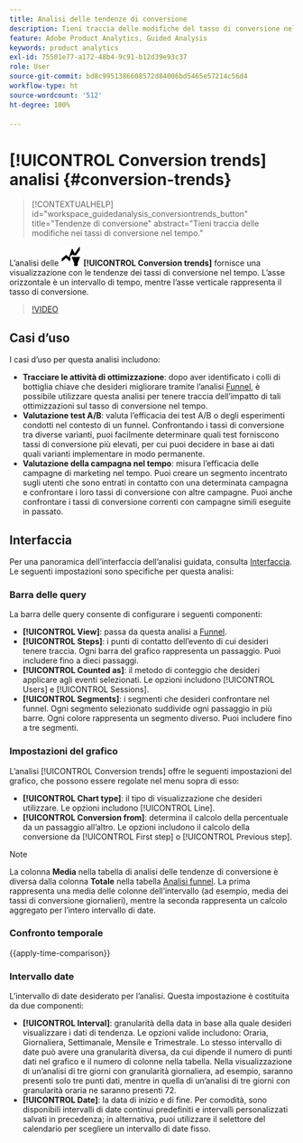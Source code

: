 ```yaml
---
title: Analisi delle tendenze di conversione
description: Tieni traccia delle modifiche del tasso di conversione nel tempo.
feature: Adobe Product Analytics, Guided Analysis
keywords: product analytics
exl-id: 75501e77-a172-48b4-9c91-b12d39e93c37
role: User
source-git-commit: bd8c9951386608572d84006bd5465e57214c56d4
workflow-type: ht
source-wordcount: '512'
ht-degree: 100%

---
```


# [!UICONTROL Conversion trends] analisi {#conversion-trends}

<!-- markdownlint-disable MD034 -->

>[!CONTEXTUALHELP]
>id="workspace_guidedanalysis_conversiontrends_button"
>title="Tendenze di conversione"
>abstract="Tieni traccia delle modifiche nei tassi di conversione nel tempo."

<!-- markdownlint-enable MD034 -->


L’analisi delle ![tendenze di conversione](/help/assets/icons/ConversionTrends.svg) **[!UICONTROL Conversion trends]** fornisce una visualizzazione con le tendenze dei tassi di conversione nel tempo. L’asse orizzontale è un intervallo di tempo, mentre l’asse verticale rappresenta il tasso di conversione.


>[!VIDEO](https://video.tv.adobe.com/v/3421662/?quality=12&learn=on)


## Casi d’uso

I casi d’uso per questa analisi includono:

* **Tracciare le attività di ottimizzazione**: dopo aver identificato i colli di bottiglia chiave che desideri migliorare tramite l’analisi [Funnel](funnel.md), è possibile utilizzare questa analisi per tenere traccia dell’impatto di tali ottimizzazioni sul tasso di conversione nel tempo.
* **Valutazione test A/B**: valuta l’efficacia dei test A/B o degli esperimenti condotti nel contesto di un funnel. Confrontando i tassi di conversione tra diverse varianti, puoi facilmente determinare quali test forniscono tassi di conversione più elevati, per cui puoi decidere in base ai dati quali varianti implementare in modo permanente.
* **Valutazione della campagna nel tempo**: misura l’efficacia delle campagne di marketing nel tempo. Puoi creare un segmento incentrato sugli utenti che sono entrati in contatto con una determinata campagna e confrontare i loro tassi di conversione con altre campagne. Puoi anche confrontare i tassi di conversione correnti con campagne simili eseguite in passato.

## Interfaccia

Per una panoramica dell’interfaccia dell’analisi guidata, consulta [Interfaccia](../overview.md#interface). Le seguenti impostazioni sono specifiche per questa analisi:

### Barra delle query

La barra delle query consente di configurare i seguenti componenti:

* **[!UICONTROL View]**: passa da questa analisi a [Funnel](funnel.md).
* **[!UICONTROL Steps]**: i punti di contatto dell’evento di cui desideri tenere traccia. Ogni barra del grafico rappresenta un passaggio. Puoi includere fino a dieci passaggi.
* **[!UICONTROL Counted as]**: il metodo di conteggio che desideri applicare agli eventi selezionati. Le opzioni includono [!UICONTROL Users] e [!UICONTROL Sessions].
* **[!UICONTROL Segments]**: i segmenti che desideri confrontare nel funnel. Ogni segmento selezionato suddivide ogni passaggio in più barre. Ogni colore rappresenta un segmento diverso. Puoi includere fino a tre segmenti.

### Impostazioni del grafico

L’analisi [!UICONTROL Conversion trends] offre le seguenti impostazioni del grafico, che possono essere regolate nel menu sopra di esso:

* **[!UICONTROL Chart type]**: il tipo di visualizzazione che desideri utilizzare. Le opzioni includono [!UICONTROL Line].
* **[!UICONTROL Conversion from]**: determina il calcolo della percentuale da un passaggio all’altro. Le opzioni includono il calcolo della conversione da [!UICONTROL First step] o [!UICONTROL Previous step].

>[!NOTE]
>
>La colonna **Media** nella tabella di analisi delle tendenze di conversione è diversa dalla colonna **Totale** nella tabella [Analisi funnel](funnel.md). La prima rappresenta una media delle colonne dell’intervallo (ad esempio, media dei tassi di conversione giornalieri), mentre la seconda rappresenta un calcolo aggregato per l’intero intervallo di date.

### Confronto temporale

{{apply-time-comparison}}


### Intervallo date

L’intervallo di date desiderato per l’analisi. Questa impostazione è costituita da due componenti:

* **[!UICONTROL Interval]**: granularità della data in base alla quale desideri visualizzare i dati di tendenza. Le opzioni valide includono: Oraria, Giornaliera, Settimanale, Mensile e Trimestrale. Lo stesso intervallo di date può avere una granularità diversa, da cui dipende il numero di punti dati nel grafico e il numero di colonne nella tabella. Nella visualizzazione di un’analisi di tre giorni con granularità giornaliera, ad esempio, saranno presenti solo tre punti dati, mentre in quella di un’analisi di tre giorni con granularità oraria ne saranno presenti 72.
* **[!UICONTROL Date]**: la data di inizio e di fine. Per comodità, sono disponibili intervalli di date continui predefiniti e intervalli personalizzati salvati in precedenza; in alternativa, puoi utilizzare il selettore del calendario per scegliere un intervallo di date fisso.

<!--
## Example

See below for an example of the analysis.

![Conversion trends time compare](../assets/conversion-trends-compare.png)

-->
